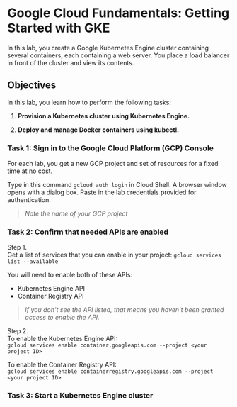 # Google Cloud Fundamentals: Getting Started with GKE

In this lab, you create a Google Kubernetes Engine cluster containing several containers, each containing a web server. You place a load balancer in front of the cluster and view its contents.

## Objectives

In this lab, you learn how to perform the following tasks:

1. __Provision a Kubernetes cluster using Kubernetes Engine.__

2. __Deploy and manage Docker containers using kubectl.__

### Task 1: Sign in to the Google Cloud Platform (GCP) Console

For each lab, you get a new GCP project and set of resources for a fixed time at no cost.  

Type in this command `gcloud auth login` in Cloud Shell. A browser window opens with a dialog box. Paste in the lab credentials provided for authentication.

> *Note the name of your GCP project*

### Task 2: Confirm that needed APIs are enabled

Step 1.  
Get a list of services that you can enable in your project:
`gcloud services list --available` 

You will need to enable both of these APIs:  

* Kubernetes Engine API
* Container Registry API

> *If you don't see the API listed, that means you haven't been granted access to enable the API.*

Step 2.  
To enable the Kubernetes Engine API:  
`gcloud services enable container.googleapis.com --project <your project ID>`  

To enable the Container Registry API:  
`gcloud services enable containerregistry.googleapis.com --project <your project ID>`  

### Task 3: Start a Kubernetes Engine cluster

